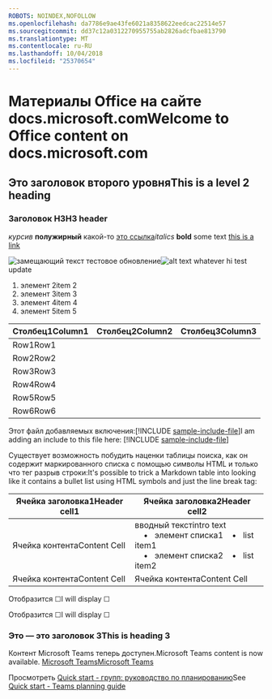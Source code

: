 ```yaml
---
ROBOTS: NOINDEX,NOFOLLOW
ms.openlocfilehash: da7786e9ae43fe6021a8358622eedcac22514e57
ms.sourcegitcommit: dd37c12a0312270955755ab2826adcfbae813790
ms.translationtype: MT
ms.contentlocale: ru-RU
ms.lasthandoff: 10/04/2018
ms.locfileid: "25370654"
---
```

# <a name="welcome-to-office-content-on-docsmicrosoftcom"></a><span data-ttu-id="c70fa-101">Материалы Office на сайте docs.microsoft.com</span><span class="sxs-lookup"><span data-stu-id="c70fa-101">Welcome to Office content on docs.microsoft.com</span></span>
## <a name="this-is-a-level-2-heading"></a><span data-ttu-id="c70fa-102">Это заголовок второго уровня</span><span class="sxs-lookup"><span data-stu-id="c70fa-102">This is a level 2 heading</span></span>
### <a name="h3-header"></a><span data-ttu-id="c70fa-103">Заголовок H3</span><span class="sxs-lookup"><span data-stu-id="c70fa-103">H3 header</span></span>

<span data-ttu-id="c70fa-104">*курсив*
**полужирный** какой-то [это ссылка](Office-365-groups.md)</span><span class="sxs-lookup"><span data-stu-id="c70fa-104">*italics*
**bold** some text [this is a link](Office-365-groups.md)</span></span>

<span data-ttu-id="c70fa-105">![замещающий текст](media/Overview-Microsoft-Teams-image1.png) тестовое обновление</span><span class="sxs-lookup"><span data-stu-id="c70fa-105">![alt text whatever](media/Overview-Microsoft-Teams-image1.png) hi test update</span></span>
1. <span data-ttu-id="c70fa-106">элемент 2</span><span class="sxs-lookup"><span data-stu-id="c70fa-106">item 2</span></span>
2. <span data-ttu-id="c70fa-107">элемент 3</span><span class="sxs-lookup"><span data-stu-id="c70fa-107">item 3</span></span>
3. <span data-ttu-id="c70fa-108">элемент 4</span><span class="sxs-lookup"><span data-stu-id="c70fa-108">item 4</span></span>
4. <span data-ttu-id="c70fa-109">элемент 5</span><span class="sxs-lookup"><span data-stu-id="c70fa-109">item 5</span></span>


|<span data-ttu-id="c70fa-110">Столбец1</span><span class="sxs-lookup"><span data-stu-id="c70fa-110">Column1</span></span>  |<span data-ttu-id="c70fa-111">Столбец2</span><span class="sxs-lookup"><span data-stu-id="c70fa-111">Column2</span></span>  |<span data-ttu-id="c70fa-112">Столбец3</span><span class="sxs-lookup"><span data-stu-id="c70fa-112">Column3</span></span>  |
|---------|---------|---------|
|<span data-ttu-id="c70fa-113">Row1</span><span class="sxs-lookup"><span data-stu-id="c70fa-113">Row1</span></span>     |         |         |
|<span data-ttu-id="c70fa-114">Row2</span><span class="sxs-lookup"><span data-stu-id="c70fa-114">Row2</span></span>     |         |         |
|<span data-ttu-id="c70fa-115">Row3</span><span class="sxs-lookup"><span data-stu-id="c70fa-115">Row3</span></span>     |         |         |
|<span data-ttu-id="c70fa-116">Row4</span><span class="sxs-lookup"><span data-stu-id="c70fa-116">Row4</span></span>     |         |         |
|<span data-ttu-id="c70fa-117">Row5</span><span class="sxs-lookup"><span data-stu-id="c70fa-117">Row5</span></span>     |         |         |
|<span data-ttu-id="c70fa-118">Row6</span><span class="sxs-lookup"><span data-stu-id="c70fa-118">Row6</span></span>     |         |         |

<span data-ttu-id="c70fa-119">Этот файл добавляемых включения:[!INCLUDE [sample-include-file](includes/sample-include-file.md)]</span><span class="sxs-lookup"><span data-stu-id="c70fa-119">I am adding an include to this file here: [!INCLUDE [sample-include-file](includes/sample-include-file.md)]</span></span>


<span data-ttu-id="c70fa-120">Существует возможность побудить наценки таблицы поиска, как он содержит маркированного списка с помощью символы HTML и только что тег разрыв строки:</span><span class="sxs-lookup"><span data-stu-id="c70fa-120">It's possible to trick a Markdown table into looking like it contains a bullet list using HTML symbols and just the line break tag:</span></span>

| <span data-ttu-id="c70fa-121">Ячейка заголовка1</span><span class="sxs-lookup"><span data-stu-id="c70fa-121">Header cell1</span></span> | <span data-ttu-id="c70fa-122">Ячейка заголовка2</span><span class="sxs-lookup"><span data-stu-id="c70fa-122">Header cell2</span></span> |
| ---          | ---          |
| <span data-ttu-id="c70fa-123">Ячейка контента</span><span class="sxs-lookup"><span data-stu-id="c70fa-123">Content Cell</span></span> |<span data-ttu-id="c70fa-124">вводный текст</span><span class="sxs-lookup"><span data-stu-id="c70fa-124">intro text</span></span> <br><span data-ttu-id="c70fa-125">&nbsp;&nbsp;&nbsp; &bull;&nbsp;&nbsp; элемент списка1</span><span class="sxs-lookup"><span data-stu-id="c70fa-125">&nbsp;&nbsp;&nbsp; &bull;&nbsp;&nbsp; list item1</span></span><br> <span data-ttu-id="c70fa-126">&nbsp;&nbsp;&nbsp; &bull;&nbsp;&nbsp; элемент списка2</span><span class="sxs-lookup"><span data-stu-id="c70fa-126">&nbsp;&nbsp;&nbsp; &bull;&nbsp;&nbsp; list item2</span></span>     |
| <span data-ttu-id="c70fa-127">Ячейка контента</span><span class="sxs-lookup"><span data-stu-id="c70fa-127">Content Cell</span></span> | <span data-ttu-id="c70fa-128">Ячейка контента</span><span class="sxs-lookup"><span data-stu-id="c70fa-128">Content Cell</span></span> |

<p><span data-ttu-id="c70fa-129">Отобразится &#9744;</span><span class="sxs-lookup"><span data-stu-id="c70fa-129">I will display &#9744;</span></span></p>
<p><span data-ttu-id="c70fa-130">Отобразится &#x2610;</span><span class="sxs-lookup"><span data-stu-id="c70fa-130">I will display &#x2610;</span></span></p>

### <a name="this-is-heading-3"></a><span data-ttu-id="c70fa-131">Это — это заголовок 3</span><span class="sxs-lookup"><span data-stu-id="c70fa-131">This is heading 3</span></span>

<span data-ttu-id="c70fa-132">Контент Microsoft Teams теперь доступен.</span><span class="sxs-lookup"><span data-stu-id="c70fa-132">Microsoft Teams content is now available.</span></span>
[<span data-ttu-id="c70fa-133">Microsoft Teams</span><span class="sxs-lookup"><span data-stu-id="c70fa-133">Microsoft Teams</span></span>](https://docs.microsoft.com/MicrosoftTeams)

<span data-ttu-id="c70fa-134">Просмотреть [Quick start - групп: руководство по планированию](quick-start-enable-Teams.md)</span><span class="sxs-lookup"><span data-stu-id="c70fa-134">See [Quick start - Teams planning guide](quick-start-enable-Teams.md)</span></span>
